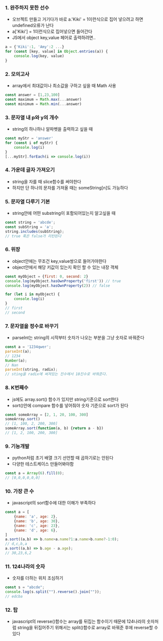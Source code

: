 ### 1. 완주하지 못한 선수
- 오브젝트 만들고 거기다가 바로 a.'Kiki' = 1이런식으로 집어 넣으려고 하면 undefined오류가 난다   
- a['Kiki'] = 1이런식으로 집어넣으면 들어간다   
- JS에서 object key,value 페어로 출력하려면..   
```javascript
a = {'Kiki':1, 'Amy':2 ...}
for (const [key, value] in Object.entries(a)) {
    console.log(key, value)
}
```

### 2. 모의고사
- array에서 최대값이나 최소값을 구하고 싶을 때 Math 사용
```javascript
const answer = [1,23,100]
const maximum = Math.max(...answer)
const minimum = Math.min(...answer)
```

### 3. 문자열 내 p와 y의 개수
- string의 하나하나 알파벳을 출력하고 싶을 때
```javascript
const myStr = 'answer'
for (const i of myStr) {
    console.log(i)
}
[...myStr].forEach(i => console.log(i))
```

### 4. 가운데 글자 가져오기
- string을 자를 때 slice함수를 써야한다   
- 하지만 단 하나의 문자를 가져올 때는 someString[n]도 가능하다   

### 5. 문자열 다루기 기본
- string안에 어떤 substring이 포함되어있는지 알고싶을 때
```javascript
const string = 'abcde';
const subString = 'a';
string.includes(subString);
// true 혹은 false가 리턴된다
```

### 6. 위장   
- object안에는 무조건 key,value쌍으로 들어가야한다   
- object안에서 해당 키값이 있는지 확인 할 수 있는 내장 객체
```javascript
const myObject = {first: 0, second: 2}
console.log(myObject.hasOwnProperty('first')) // true
console.log(myObject.hasOwnProperty(2)) // false

for (let i in myObject) {
    console.log(i)
}
// first
// second
```

### 7. 문자열을 정수로 바꾸기
- parseInt는 string의 시작부터 숫자가 나오는 부분을 그냥 숫자로 바꿔준다   
```javascript
const a = '1234qwer';
parseInt(a);
// 1234
Number(a);
// Nan
parseInt(string, radix);
// sting을 radix에 써져있는 진수에서 10진수로 바꿔준다.
```

### 8. K번째수
- js에도 array.sort() 함수가 있지만 string기준으로 sort한다   
- sort()안에 compare 함수를 넣어줘야 숫자 기준으로 sort가 된다   
```javascript
const someArray = [2, 1, 20, 100, 300]
someArray.sort()
// [1, 100, 2, 200, 300]
someArray.sort(function(a, b) {return a - b})
// [1, 2, 100, 200, 300]
```

### 9. 기능개발
- python처럼 초기 배열 크기 선언할 때 곱하기로는 안된다   
- 다양한 테스트케이스 만들어봐야함   
```javascript
const a = Array(6).fill(0);
// [0,0,0,0,0,0]
``` 

### 10. 가장 큰 수
- javascript의 sort함수에 대한 이해가 부족하다   
```javascript
const a = [
    {name: 'a', age: 2},
    {name: 'b', age: 30},
    {name: 'c', age: 23},
    {name: 'd', age: 6},
]
a.sort((a,b) => b.name>a.name?1:a.name>b.name?-1:0);
// d,c,b,a
a.sort((a,b) => b.age - a.age);
// 30,23,6,2
```

### 11. 124나라의 숫자   
- 숫자를 더하는 위치 조심하기   
```javascript
const s = "abcde";
console.log(s.split("").reverse().join(""));
// edcba
```

### 12. 탑   
- javascript의 reverse()함수는 array를 뒤집는 함수이기 때문에 124나라의 숫자처럼 string을 뒤집어주기 위해서는 split()함수로 array로 바꿔준 후에 reverse할 수 있다   